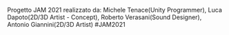 Progetto JAM 2021 realizzato da: Michele Tenace(Unity Programmer), Luca Dapoto(2D/3D Artist - Concept), Roberto Verasani(Sound Designer), Antonio Giannini(2D/3D Artist)
#JAM2021